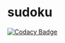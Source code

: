 # sudoku

[![Codacy Badge](https://api.codacy.com/project/badge/Grade/dbbb64f8f8124c4380f775bcf7609e16)](https://app.codacy.com/gh/pladdy/sudoku?utm_source=github.com&utm_medium=referral&utm_content=pladdy/sudoku&utm_campaign=Badge_Grade)